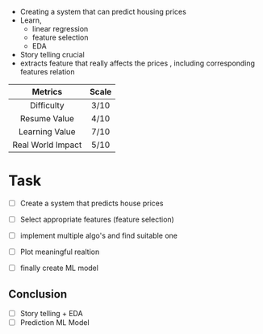 - Creating a system that can predict housing prices
- Learn,
	- linear regression
	- feature selection
	- EDA
- Story telling crucial 
- extracts feature that really affects the prices , including corresponding features relation


|      Metrics      | Scale |
|:-----------------:|:-----:|
|    Difficulty     | 3/10  |
|   Resume Value    | 4/10  |
|  Learning Value   | 7/10  |
| Real World Impact | 5/10  |


# Task
- [ ] Create a system that predicts house prices
- [ ] Select appropriate features (feature selection)
- [ ] implement multiple algo's and find suitable one 
- [ ] Plot meaningful realtion
- [ ] finally create ML model


## Conclusion
- [ ] Story telling + EDA
- [ ] Prediction ML Model
